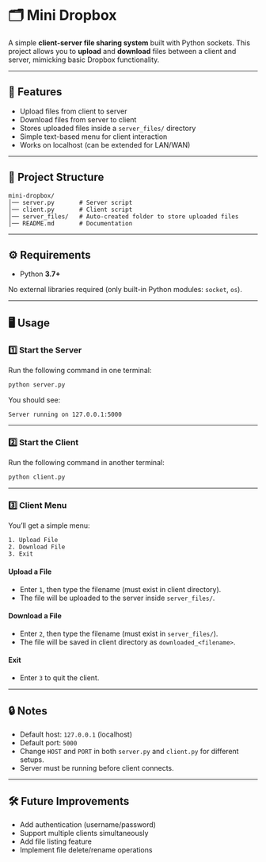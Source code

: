 # 🗂️ Mini Dropbox

A simple **client-server file sharing system** built with Python sockets.
This project allows you to **upload** and **download** files between a client and server, mimicking basic Dropbox functionality.

---

## 🚀 Features

* Upload files from client to server
* Download files from server to client
* Stores uploaded files inside a `server_files/` directory
* Simple text-based menu for client interaction
* Works on localhost (can be extended for LAN/WAN)

---

## 📂 Project Structure

```
mini-dropbox/
│── server.py       # Server script
│── client.py       # Client script
│── server_files/   # Auto-created folder to store uploaded files
│── README.md       # Documentation
```

---

## ⚙️ Requirements

* Python **3.7+**

No external libraries required (only built-in Python modules: `socket`, `os`).

---

## 🖥️ Usage

### 1️⃣ Start the Server

Run the following command in one terminal:

```bash
python server.py
```

You should see:

```
Server running on 127.0.0.1:5000
```

---

### 2️⃣ Start the Client

Run the following command in another terminal:

```bash
python client.py
```

---

### 3️⃣ Client Menu

You’ll get a simple menu:

```
1. Upload File
2. Download File
3. Exit
```

#### Upload a File

* Enter `1`, then type the filename (must exist in client directory).
* The file will be uploaded to the server inside `server_files/`.

#### Download a File

* Enter `2`, then type the filename (must exist in `server_files/`).
* The file will be saved in client directory as `downloaded_<filename>`.

#### Exit

* Enter `3` to quit the client.

---

## 🔒 Notes

* Default host: `127.0.0.1` (localhost)
* Default port: `5000`
* Change `HOST` and `PORT` in both `server.py` and `client.py` for different setups.
* Server must be running before client connects.

---

## 🛠️ Future Improvements

* Add authentication (username/password)
* Support multiple clients simultaneously
* Add file listing feature
* Implement file delete/rename operations
